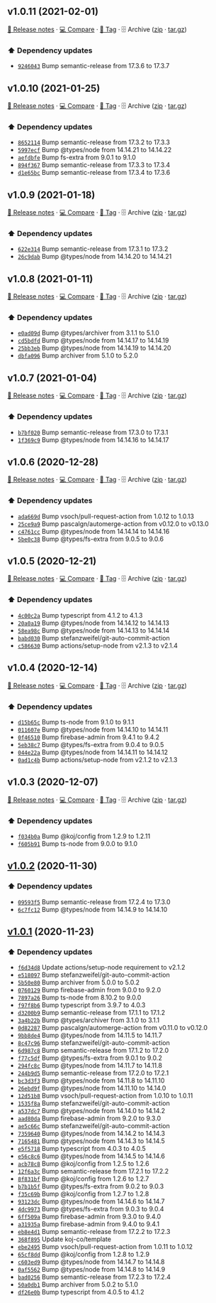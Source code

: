 ## v1.0.11 (2021-02-01)

[📝 Release notes](https://github.com/koj-co/firebase-github-backup/releases/tag/v1.0.11) · [💻 Compare](https://github.com/koj-co/firebase-github-backup/compare/v1.0.10...v1.0.11) · [🔖 Tag](https://github.com/koj-co/firebase-github-backup/tree/v1.0.11) · 🗄️ Archive ([zip](https://github.com/koj-co/firebase-github-backup/archive/v1.0.11.zip) · [tar.gz](https://github.com/koj-co/firebase-github-backup/archive/v1.0.11.tar.gz))

### ⬆️ Dependency updates

- [`9246043`](https://github.com/koj-co/firebase-github-backup/commit/9246043)  Bump semantic-release from 17.3.6 to 17.3.7

## v1.0.10 (2021-01-25)

[📝 Release notes](https://github.com/koj-co/firebase-github-backup/releases/tag/v1.0.10) · [💻 Compare](https://github.com/koj-co/firebase-github-backup/compare/v1.0.9...v1.0.10) · [🔖 Tag](https://github.com/koj-co/firebase-github-backup/tree/v1.0.10) · 🗄️ Archive ([zip](https://github.com/koj-co/firebase-github-backup/archive/v1.0.10.zip) · [tar.gz](https://github.com/koj-co/firebase-github-backup/archive/v1.0.10.tar.gz))

### ⬆️ Dependency updates

- [`8652114`](https://github.com/koj-co/firebase-github-backup/commit/8652114)  Bump semantic-release from 17.3.2 to 17.3.3
- [`5997ecf`](https://github.com/koj-co/firebase-github-backup/commit/5997ecf)  Bump @types/node from 14.14.21 to 14.14.22
- [`aefdbfe`](https://github.com/koj-co/firebase-github-backup/commit/aefdbfe)  Bump fs-extra from 9.0.1 to 9.1.0
- [`894f367`](https://github.com/koj-co/firebase-github-backup/commit/894f367)  Bump semantic-release from 17.3.3 to 17.3.4
- [`d1e65bc`](https://github.com/koj-co/firebase-github-backup/commit/d1e65bc)  Bump semantic-release from 17.3.4 to 17.3.6

## v1.0.9 (2021-01-18)

[📝 Release notes](https://github.com/koj-co/firebase-github-backup/releases/tag/v1.0.9) · [💻 Compare](https://github.com/koj-co/firebase-github-backup/compare/v1.0.8...v1.0.9) · [🔖 Tag](https://github.com/koj-co/firebase-github-backup/tree/v1.0.9) · 🗄️ Archive ([zip](https://github.com/koj-co/firebase-github-backup/archive/v1.0.9.zip) · [tar.gz](https://github.com/koj-co/firebase-github-backup/archive/v1.0.9.tar.gz))

### ⬆️ Dependency updates

- [`622e314`](https://github.com/koj-co/firebase-github-backup/commit/622e314)  Bump semantic-release from 17.3.1 to 17.3.2
- [`26c9dab`](https://github.com/koj-co/firebase-github-backup/commit/26c9dab)  Bump @types/node from 14.14.20 to 14.14.21

## v1.0.8 (2021-01-11)

[📝 Release notes](https://github.com/koj-co/firebase-github-backup/releases/tag/v1.0.8) · [💻 Compare](https://github.com/koj-co/firebase-github-backup/compare/v1.0.7...v1.0.8) · [🔖 Tag](https://github.com/koj-co/firebase-github-backup/tree/v1.0.8) · 🗄️ Archive ([zip](https://github.com/koj-co/firebase-github-backup/archive/v1.0.8.zip) · [tar.gz](https://github.com/koj-co/firebase-github-backup/archive/v1.0.8.tar.gz))

### ⬆️ Dependency updates

- [`e0ad09d`](https://github.com/koj-co/firebase-github-backup/commit/e0ad09d)  Bump @types/archiver from 3.1.1 to 5.1.0
- [`cd5bdfd`](https://github.com/koj-co/firebase-github-backup/commit/cd5bdfd)  Bump @types/node from 14.14.17 to 14.14.19
- [`25bb3eb`](https://github.com/koj-co/firebase-github-backup/commit/25bb3eb)  Bump @types/node from 14.14.19 to 14.14.20
- [`dbfa096`](https://github.com/koj-co/firebase-github-backup/commit/dbfa096)  Bump archiver from 5.1.0 to 5.2.0

## v1.0.7 (2021-01-04)

[📝 Release notes](https://github.com/koj-co/firebase-github-backup/releases/tag/v1.0.7) · [💻 Compare](https://github.com/koj-co/firebase-github-backup/compare/v1.0.6...v1.0.7) · [🔖 Tag](https://github.com/koj-co/firebase-github-backup/tree/v1.0.7) · 🗄️ Archive ([zip](https://github.com/koj-co/firebase-github-backup/archive/v1.0.7.zip) · [tar.gz](https://github.com/koj-co/firebase-github-backup/archive/v1.0.7.tar.gz))

### ⬆️ Dependency updates

- [`b7bf020`](https://github.com/koj-co/firebase-github-backup/commit/b7bf020)  Bump semantic-release from 17.3.0 to 17.3.1
- [`1f369c9`](https://github.com/koj-co/firebase-github-backup/commit/1f369c9)  Bump @types/node from 14.14.16 to 14.14.17

## v1.0.6 (2020-12-28)

[📝 Release notes](https://github.com/koj-co/firebase-github-backup/releases/tag/v1.0.6) · [💻 Compare](https://github.com/koj-co/firebase-github-backup/compare/v1.0.5...v1.0.6) · [🔖 Tag](https://github.com/koj-co/firebase-github-backup/tree/v1.0.6) · 🗄️ Archive ([zip](https://github.com/koj-co/firebase-github-backup/archive/v1.0.6.zip) · [tar.gz](https://github.com/koj-co/firebase-github-backup/archive/v1.0.6.tar.gz))

### ⬆️ Dependency updates

- [`ada669d`](https://github.com/koj-co/firebase-github-backup/commit/ada669d)  Bump vsoch/pull-request-action from 1.0.12 to 1.0.13
- [`25ce9a9`](https://github.com/koj-co/firebase-github-backup/commit/25ce9a9)  Bump pascalgn/automerge-action from v0.12.0 to v0.13.0
- [`c4761cc`](https://github.com/koj-co/firebase-github-backup/commit/c4761cc)  Bump @types/node from 14.14.14 to 14.14.16
- [`5be0c38`](https://github.com/koj-co/firebase-github-backup/commit/5be0c38)  Bump @types/fs-extra from 9.0.5 to 9.0.6

## v1.0.5 (2020-12-21)

[📝 Release notes](https://github.com/koj-co/firebase-github-backup/releases/tag/v1.0.5) · [💻 Compare](https://github.com/koj-co/firebase-github-backup/compare/v1.0.4...v1.0.5) · [🔖 Tag](https://github.com/koj-co/firebase-github-backup/tree/v1.0.5) · 🗄️ Archive ([zip](https://github.com/koj-co/firebase-github-backup/archive/v1.0.5.zip) · [tar.gz](https://github.com/koj-co/firebase-github-backup/archive/v1.0.5.tar.gz))

### ⬆️ Dependency updates

- [`4c00c2a`](https://github.com/koj-co/firebase-github-backup/commit/4c00c2a)  Bump typescript from 4.1.2 to 4.1.3
- [`20a0a19`](https://github.com/koj-co/firebase-github-backup/commit/20a0a19)  Bump @types/node from 14.14.12 to 14.14.13
- [`58ea98c`](https://github.com/koj-co/firebase-github-backup/commit/58ea98c)  Bump @types/node from 14.14.13 to 14.14.14
- [`babd030`](https://github.com/koj-co/firebase-github-backup/commit/babd030)  Bump stefanzweifel/git-auto-commit-action
- [`c586630`](https://github.com/koj-co/firebase-github-backup/commit/c586630)  Bump actions/setup-node from v2.1.3 to v2.1.4

## v1.0.4 (2020-12-14)

[📝 Release notes](https://github.com/koj-co/firebase-github-backup/releases/tag/v1.0.4) · [💻 Compare](https://github.com/koj-co/firebase-github-backup/compare/v1.0.3...v1.0.4) · [🔖 Tag](https://github.com/koj-co/firebase-github-backup/tree/v1.0.4) · 🗄️ Archive ([zip](https://github.com/koj-co/firebase-github-backup/archive/v1.0.4.zip) · [tar.gz](https://github.com/koj-co/firebase-github-backup/archive/v1.0.4.tar.gz))

### ⬆️ Dependency updates

- [`d15b65c`](https://github.com/koj-co/firebase-github-backup/commit/d15b65c)  Bump ts-node from 9.1.0 to 9.1.1
- [`011607e`](https://github.com/koj-co/firebase-github-backup/commit/011607e)  Bump @types/node from 14.14.10 to 14.14.11
- [`0f46510`](https://github.com/koj-co/firebase-github-backup/commit/0f46510)  Bump firebase-admin from 9.4.1 to 9.4.2
- [`5eb38c7`](https://github.com/koj-co/firebase-github-backup/commit/5eb38c7)  Bump @types/fs-extra from 9.0.4 to 9.0.5
- [`044e22a`](https://github.com/koj-co/firebase-github-backup/commit/044e22a)  Bump @types/node from 14.14.11 to 14.14.12
- [`0ad1c4b`](https://github.com/koj-co/firebase-github-backup/commit/0ad1c4b)  Bump actions/setup-node from v2.1.2 to v2.1.3

## v1.0.3 (2020-12-07)

[📝 Release notes](https://github.com/koj-co/firebase-github-backup/releases/tag/v1.0.3) · [💻 Compare](https://github.com/koj-co/firebase-github-backup/compare/v1.0.2...v1.0.3) · [🔖 Tag](https://github.com/koj-co/firebase-github-backup/tree/v1.0.3) · 🗄️ Archive ([zip](https://github.com/koj-co/firebase-github-backup/archive/v1.0.3.zip) · [tar.gz](https://github.com/koj-co/firebase-github-backup/archive/v1.0.3.tar.gz))

### ⬆️ Dependency updates

- [`f034b0a`](https://github.com/koj-co/firebase-github-backup/commit/f034b0a)  Bump @koj/config from 1.2.9 to 1.2.11
- [`f605b91`](https://github.com/koj-co/firebase-github-backup/commit/f605b91)  Bump ts-node from 9.0.0 to 9.1.0

## [v1.0.2](https://github.com/koj-co/firebase-github-backup/compare/v1.0.1...v1.0.2) (2020-11-30)

### ⬆️ Dependency updates

- [`09593f5`](https://github.com/koj-co/firebase-github-backup/commit/09593f5)  Bump semantic-release from 17.2.4 to 17.3.0
- [`6c7fc12`](https://github.com/koj-co/firebase-github-backup/commit/6c7fc12)  Bump @types/node from 14.14.9 to 14.14.10

## [v1.0.1](https://github.com/koj-co/firebase-github-backup/compare/v1.0.0...v1.0.1) (2020-11-23)

### ⬆️ Dependency updates

- [`f6d34d8`](https://github.com/koj-co/firebase-github-backup/commit/f6d34d8)  Update actions/setup-node requirement to v2.1.2
- [`e518097`](https://github.com/koj-co/firebase-github-backup/commit/e518097)  Bump stefanzweifel/git-auto-commit-action
- [`5b50e80`](https://github.com/koj-co/firebase-github-backup/commit/5b50e80)  Bump archiver from 5.0.0 to 5.0.2
- [`0760129`](https://github.com/koj-co/firebase-github-backup/commit/0760129)  Bump firebase-admin from 9.0.0 to 9.2.0
- [`7897a26`](https://github.com/koj-co/firebase-github-backup/commit/7897a26)  Bump ts-node from 8.10.2 to 9.0.0
- [`f97f8b6`](https://github.com/koj-co/firebase-github-backup/commit/f97f8b6)  Bump typescript from 3.9.7 to 4.0.3
- [`d3200b9`](https://github.com/koj-co/firebase-github-backup/commit/d3200b9)  Bump semantic-release from 17.1.1 to 17.1.2
- [`3a4b22b`](https://github.com/koj-co/firebase-github-backup/commit/3a4b22b)  Bump @types/archiver from 3.1.0 to 3.1.1
- [`0d82287`](https://github.com/koj-co/firebase-github-backup/commit/0d82287)  Bump pascalgn/automerge-action from v0.11.0 to v0.12.0
- [`9bb8de4`](https://github.com/koj-co/firebase-github-backup/commit/9bb8de4)  Bump @types/node from 14.11.5 to 14.11.7
- [`8c47c96`](https://github.com/koj-co/firebase-github-backup/commit/8c47c96)  Bump stefanzweifel/git-auto-commit-action
- [`6d987c8`](https://github.com/koj-co/firebase-github-backup/commit/6d987c8)  Bump semantic-release from 17.1.2 to 17.2.0
- [`f77c5df`](https://github.com/koj-co/firebase-github-backup/commit/f77c5df)  Bump @types/fs-extra from 9.0.1 to 9.0.2
- [`294fc8c`](https://github.com/koj-co/firebase-github-backup/commit/294fc8c)  Bump @types/node from 14.11.7 to 14.11.8
- [`244b9d5`](https://github.com/koj-co/firebase-github-backup/commit/244b9d5)  Bump semantic-release from 17.2.0 to 17.2.1
- [`bc3d3f3`](https://github.com/koj-co/firebase-github-backup/commit/bc3d3f3)  Bump @types/node from 14.11.8 to 14.11.10
- [`26ebd9f`](https://github.com/koj-co/firebase-github-backup/commit/26ebd9f)  Bump @types/node from 14.11.10 to 14.14.0
- [`12d51b8`](https://github.com/koj-co/firebase-github-backup/commit/12d51b8)  Bump vsoch/pull-request-action from 1.0.10 to 1.0.11
- [`1535f8a`](https://github.com/koj-co/firebase-github-backup/commit/1535f8a)  Bump stefanzweifel/git-auto-commit-action
- [`a537dc7`](https://github.com/koj-co/firebase-github-backup/commit/a537dc7)  Bump @types/node from 14.14.0 to 14.14.2
- [`aad80da`](https://github.com/koj-co/firebase-github-backup/commit/aad80da)  Bump firebase-admin from 9.2.0 to 9.3.0
- [`ae5c66c`](https://github.com/koj-co/firebase-github-backup/commit/ae5c66c)  Bump stefanzweifel/git-auto-commit-action
- [`7359640`](https://github.com/koj-co/firebase-github-backup/commit/7359640)  Bump @types/node from 14.14.2 to 14.14.3
- [`7165481`](https://github.com/koj-co/firebase-github-backup/commit/7165481)  Bump @types/node from 14.14.3 to 14.14.5
- [`e5f5718`](https://github.com/koj-co/firebase-github-backup/commit/e5f5718)  Bump typescript from 4.0.3 to 4.0.5
- [`e56c8c6`](https://github.com/koj-co/firebase-github-backup/commit/e56c8c6)  Bump @types/node from 14.14.5 to 14.14.6
- [`acb78c8`](https://github.com/koj-co/firebase-github-backup/commit/acb78c8)  Bump @koj/config from 1.2.5 to 1.2.6
- [`12f6a3c`](https://github.com/koj-co/firebase-github-backup/commit/12f6a3c)  Bump semantic-release from 17.2.1 to 17.2.2
- [`8f831bf`](https://github.com/koj-co/firebase-github-backup/commit/8f831bf)  Bump @koj/config from 1.2.6 to 1.2.7
- [`b7b1b5f`](https://github.com/koj-co/firebase-github-backup/commit/b7b1b5f)  Bump @types/fs-extra from 9.0.2 to 9.0.3
- [`f35c69b`](https://github.com/koj-co/firebase-github-backup/commit/f35c69b)  Bump @koj/config from 1.2.7 to 1.2.8
- [`93123dc`](https://github.com/koj-co/firebase-github-backup/commit/93123dc)  Bump @types/node from 14.14.6 to 14.14.7
- [`4dc9973`](https://github.com/koj-co/firebase-github-backup/commit/4dc9973)  Bump @types/fs-extra from 9.0.3 to 9.0.4
- [`6ff509a`](https://github.com/koj-co/firebase-github-backup/commit/6ff509a)  Bump firebase-admin from 9.3.0 to 9.4.0
- [`a31935a`](https://github.com/koj-co/firebase-github-backup/commit/a31935a)  Bump firebase-admin from 9.4.0 to 9.4.1
- [`eb8e4d1`](https://github.com/koj-co/firebase-github-backup/commit/eb8e4d1)  Bump semantic-release from 17.2.2 to 17.2.3
- [`368f895`](https://github.com/koj-co/firebase-github-backup/commit/368f895)  Update koj-co/template
- [`ebe2495`](https://github.com/koj-co/firebase-github-backup/commit/ebe2495)  Bump vsoch/pull-request-action from 1.0.11 to 1.0.12
- [`65cf8dd`](https://github.com/koj-co/firebase-github-backup/commit/65cf8dd)  Bump @koj/config from 1.2.8 to 1.2.9
- [`c603ed9`](https://github.com/koj-co/firebase-github-backup/commit/c603ed9)  Bump @types/node from 14.14.7 to 14.14.8
- [`0af5562`](https://github.com/koj-co/firebase-github-backup/commit/0af5562)  Bump @types/node from 14.14.8 to 14.14.9
- [`bad0256`](https://github.com/koj-co/firebase-github-backup/commit/bad0256)  Bump semantic-release from 17.2.3 to 17.2.4
- [`50a0db1`](https://github.com/koj-co/firebase-github-backup/commit/50a0db1)  Bump archiver from 5.0.2 to 5.1.0
- [`df26e0b`](https://github.com/koj-co/firebase-github-backup/commit/df26e0b)  Bump typescript from 4.0.5 to 4.1.2
